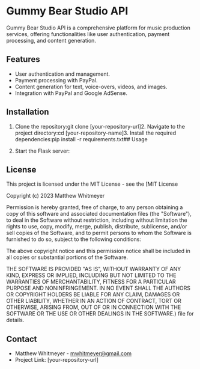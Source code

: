 # Gummy Bear Studio API

Gummy Bear Studio API is a comprehensive platform for music production services, offering functionalities like user authentication, payment processing, and content generation.

## Features

- User authentication and management.
- Payment processing with PayPal.
- Content generation for text, voice-overs, videos, and images.
- Integration with PayPal and Google AdSense.

## Installation

1. Clone the repository:git clone [your-repository-url]2. Navigate to the project directory:cd [your-repository-name]3. Install the required dependencies:pip install -r requirements.txt## Usage

1. Start the Flask server:

## License

This project is licensed under the MIT License - see the [MIT License

Copyright (c) 2023 Matthew Whitmeyer

Permission is hereby granted, free of charge, to any person obtaining a copy
of this software and associated documentation files (the "Software"), to deal
in the Software without restriction, including without limitation the rights
to use, copy, modify, merge, publish, distribute, sublicense, and/or sell
copies of the Software, and to permit persons to whom the Software is
furnished to do so, subject to the following conditions:

The above copyright notice and this permission notice shall be included in all
copies or substantial portions of the Software.

THE SOFTWARE IS PROVIDED "AS IS", WITHOUT WARRANTY OF ANY KIND, EXPRESS OR
IMPLIED, INCLUDING BUT NOT LIMITED TO THE WARRANTIES OF MERCHANTABILITY,
FITNESS FOR A PARTICULAR PURPOSE AND NONINFRINGEMENT. IN NO EVENT SHALL THE
AUTHORS OR COPYRIGHT HOLDERS BE LIABLE FOR ANY CLAIM, DAMAGES OR OTHER
LIABILITY, WHETHER IN AN ACTION OF CONTRACT, TORT OR OTHERWISE, ARISING FROM,
OUT OF OR IN CONNECTION WITH THE SOFTWARE OR THE USE OR OTHER DEALINGS IN THE
SOFTWARE.) file for details.

## Contact

- Matthew Whitmeyer - mwhitmeyer@gmail.com 
- Project Link: [your-repository-url]